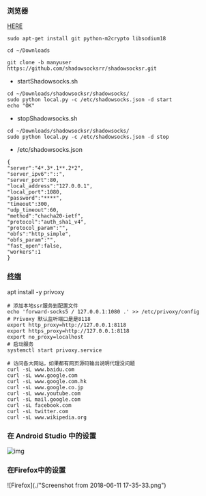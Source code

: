 ### 浏览器

[HERE](http://dcamero.azurewebsites.net/shadowsocksr.html#linux)

```sudo apt-get install git python-m2crypto libsodium18```

```cd ~/Downloads```

```git clone -b manyuser https://github.com/shadowsocksrr/shadowsocksr.git```



- startShadowsocks.sh
```
cd ~/Downloads/shadowsocksr/shadowsocks/
sudo python local.py -c /etc/shadowsocks.json -d start
echo "OK"
```
 - stopShadowsocks.sh
 
```
cd ~/Downloads/shadowsocksr/shadowsocks/
sudo python local.py -c /etc/shadowsocks.json -d stop
```

 - /etc/shadowsocks.json
```
{
"server":"4*.3*.1**.2*2",
"server_ipv6":"::",
"server_port":80,
"local_address":"127.0.0.1",
"local_port":1080,
"password":"****",
"timeout":300,
"udp_timeout":60,
"method":"chacha20-ietf",
"protocol":"auth_sha1_v4",
"protocol_param":"",
"obfs":"http_simple",
"obfs_param":"",
"fast_open":false,
"workers":1
}
```

### [终端](https://samzong.me/2017/11/17/howto-use-ssr-on-linux-terminal/)

apt install -y privoxy

```
# 添加本地ssr服务到配置文件
echo 'forward-socks5 / 127.0.0.1:1080 .' >> /etc/privoxy/config
# Privoxy 默认监听端口是是8118
export http_proxy=http://127.0.0.1:8118
export https_proxy=http://127.0.0.1:8118
export no_proxy=localhost
# 启动服务
systemctl start privoxy.service
```

```
# 访问各大网站，如果都有网页源码输出说明代理没问题
curl -sL www.baidu.com
curl -sL www.google.com
curl -sL www.google.com.hk
curl -sL www.google.co.jp
curl -sL www.youtube.com
curl -sL mail.google.com
curl -sL facebook.com
curl -sL twitter.com
curl -sL www.wikipedia.org
```

### 在 Android Studio 中的设置



![img](./截图.png)

### 在Firefox中的设置

![Firefox](./"Screenshot from 2018-06-11 17-35-33.png")
